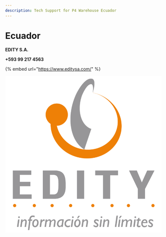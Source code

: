 ```yaml
---
description: Tech Support for P4 Warehouse Ecuador
---
```


# Ecuador

**EDITY S.A.**

**+593 99 217 4563**

{% embed url="https://www.editysa.com/" %}

![](../../.gitbook/assets/logo.png)
